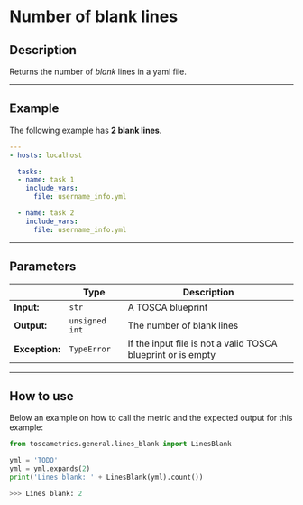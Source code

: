 # Number of blank lines

## Description

Returns the number of _blank_ lines in a yaml file.

---

## Example
The following example has **2 blank lines**.

``` yaml
---
- hosts: localhost

  tasks:
  - name: task 1
    include_vars:
      file: username_info.yml

  - name: task 2
    include_vars:
      file: username_info.yml
```

---

## Parameters


|   | **Type** | **Description** |
|---|---|---|
**Input:**| `str`| A TOSCA blueprint|
**Output:**| `unsigned int`| The number of blank lines|
**Exception:**| `TypeError`| If the input file is not a valid TOSCA blueprint or is empty |


---

## How to use

Below an example on how to call the metric and the expected output for this example:

```python
from toscametrics.general.lines_blank import LinesBlank

yml = 'TODO' 
yml = yml.expands(2)
print('Lines blank: ' + LinesBlank(yml).count())

>>> Lines blank: 2
```